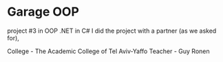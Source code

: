 # Garage OOP
project #3 in OOP .NET in C#
I did the project with a partner (as we asked for),

College - The Academic College of Tel Aviv-Yaffo
Teacher - Guy Ronen

